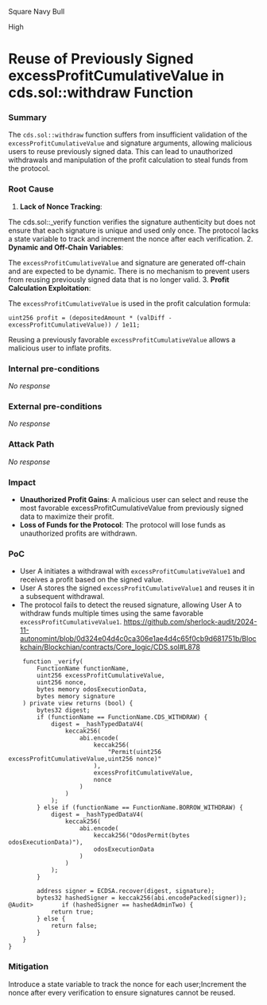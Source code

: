 Square Navy Bull

High

# Reuse of Previously Signed excessProfitCumulativeValue in cds.sol::withdraw Function

### Summary

The ``cds.sol::withdraw`` function suffers from insufficient validation of the ``excessProfitCumulativeValue`` and signature arguments, allowing malicious users to reuse previously signed data. This can lead to unauthorized withdrawals and manipulation of the profit calculation to steal funds from the protocol.



### Root Cause

1. **Lack of Nonce Tracking**:

The cds.sol::_verify function verifies the signature authenticity but does not ensure that each signature is unique and used only once.
The protocol lacks a state variable to track and increment the nonce after each verification.
2. **Dynamic and Off-Chain Variables**:

The ``excessProfitCumulativeValue`` and signature are generated off-chain and are expected to be dynamic.
There is no mechanism to prevent users from reusing previously signed data that is no longer valid.
3. **Profit Calculation Exploitation**:

The ``excessProfitCumulativeValue`` is used in the profit calculation formula:
```solidity
uint256 profit = (depositedAmount * (valDiff - excessProfitCumulativeValue)) / 1e11;
```
Reusing a previously favorable ``excessProfitCumulativeValue`` allows a malicious user to inflate profits.


### Internal pre-conditions

_No response_

### External pre-conditions

_No response_

### Attack Path

_No response_

### Impact

- **Unauthorized Profit Gains**:
A malicious user can select and reuse the most favorable excessProfitCumulativeValue from previously signed data to maximize their profit.
- **Loss of Funds for the Protocol**:
The protocol will lose funds as unauthorized profits are withdrawn.

### PoC

- User A initiates a withdrawal with ``excessProfitCumulativeValue1`` and receives a profit based on the signed value.
- User A stores the signed ``excessProfitCumulativeValue1`` and reuses it in a subsequent withdrawal.
- The protocol fails to detect the reused signature, allowing User A to withdraw funds multiple times using the same favorable ``excessProfitCumulativeValue1``.
https://github.com/sherlock-audit/2024-11-autonomint/blob/0d324e04d4c0ca306e1ae4d4c65f0cb9d681751b/Blockchain/Blockchian/contracts/Core_logic/CDS.sol#L878
```solidity
    function _verify(
        FunctionName functionName,
        uint256 excessProfitCumulativeValue,
        uint256 nonce,
        bytes memory odosExecutionData,
        bytes memory signature
    ) private view returns (bool) {
        bytes32 digest;
        if (functionName == FunctionName.CDS_WITHDRAW) {
            digest = _hashTypedDataV4(
                keccak256(
                    abi.encode(
                        keccak256(
                            "Permit(uint256 excessProfitCumulativeValue,uint256 nonce)"
                        ),
                        excessProfitCumulativeValue,
                        nonce
                    )
                )
            );
        } else if (functionName == FunctionName.BORROW_WITHDRAW) {
            digest = _hashTypedDataV4(
                keccak256(
                    abi.encode(
                        keccak256("OdosPermit(bytes odosExecutionData)"),
                        odosExecutionData
                    )
                )
            );
        }

        address signer = ECDSA.recover(digest, signature);
        bytes32 hashedSigner = keccak256(abi.encodePacked(signer));
@Audit>        if (hashedSigner == hashedAdminTwo) {
            return true;
        } else {
            return false;
        }
    }
}
```

### Mitigation

Introduce a state variable to track the nonce for each user;Increment the nonce after every verification to ensure signatures cannot be reused.
